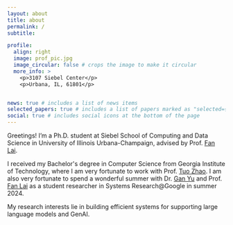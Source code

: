 ```yaml
---
layout: about
title: about
permalink: /
subtitle: 

profile:
  align: right
  image: prof_pic.jpg
  image_circular: false # crops the image to make it circular
  more_info: >
    <p>3107 Siebel Center</p>
    <p>Urbana, IL, 61801</p>


news: true # includes a list of news items
selected_papers: true # includes a list of papers marked as "selected={true}"
social: true # includes social icons at the bottom of the page
---
```

Greetings! I’m a Ph.D. student at Siebel School of Computing and Data Science in University of Illinois Urbana-Champaign, advised by Prof. [Fan Lai](http://fanlai.me).

I received my Bachelor's degree in Computer Science from Georgia Institute of Technology, where I am very fortunate to work with Prof. [Tuo Zhao](https://www2.isye.gatech.edu/~tzhao80/). I am also very fortunate to spend a wonderful summer with Dr. [Gan Yu](https://gy1005.github.io/) and Prof. [Fan Lai](http://fanlai.me) as a student researcher in Systems Research@Google in summer 2024. 

My research interests lie in building efficient systems for supporting large language models and GenAI. 

<!-- Write your biography here. Tell the world about yourself. Link to your favorite [subreddit](http://reddit.com). You can put a picture in, too. The code is already in, just name your picture `prof_pic.jpg` and put it in the `img/` folder.

Put your address / P.O. box / other info right below your picture. You can also disable any of these elements by editing `profile` property of the YAML header of your `_pages/about.md`. Edit `_bibliography/papers.bib` and Jekyll will render your [publications page](/al-folio/publications/) automatically.

Link to your social media connections, too. This theme is set up to use [Font Awesome icons](https://fontawesome.com/) and [Academicons](https://jpswalsh.github.io/academicons/), like the ones below. Add your Facebook, Twitter, LinkedIn, Google Scholar, or just disable all of them. -->
